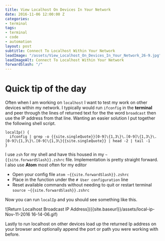 ```yaml
---
title: View Localhost On Devices In Your Network
date: 2016-11-06 12:00:00 Z
categories:
- terminal
tags:
- terminal
- code
- automation
layout: post
subtitle: Connect To Localhost Within Your Network
leadImage: "/assets/View_Localhost_On_Devices_In_Your_Network_26-9.jpg"
leadImageAlt: Connect To Localhost Within Your Network
forwardSlash: "/"
---
```


# Quick tip of the day

Often when I am working on `localhost` I want to test my work on other devices within my network. I typically would run `ifconfig` in the __terminal__ and peer through the lines of returned text for the the word `broadcast` then use the IP address from that line. Wanting an easier solution I put together the following shell script.

```
localIp() {
  ifconfig | grep -o {{site.singleQuote}}[0-9]\{1,3\}\.[0-9]\{1,3\}\.[0-9]\{1,3\}\.[0-9]\{1,3\}{{site.singleQuote}} | head -2 | tail -1
}
```

I use `zsh` for my shell and have this housed in my `~{{site.forwardSlash}}.zshrc` file. Implementation is pretty straight forward. I also use __Atom__ most often for my editor

- Open your config file `atom ~{{site.forwardSlash}}.zshrc`
- Place in the function under the `# User configuration` line
- Reset available commands without needing to quit or restart terminal `source ~{{site.forwardSlash}}.zshrc`

Now you can run `localIp` and you should see something like this.

![Return Localhost Broadcast IP Address]({{site.baseurl}}/assets/local-ip-Nov-11-2016 16-14-06.gif)

Lastly to run localhost on other devices load up the returned Ip address on your browser and optionally append the port or path you were working with before.
